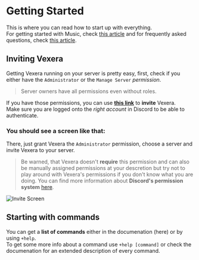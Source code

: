 # Getting Started

This is where you can read how to start up with everything.  
For getting started with Music, check [this article](/docs/music) and for frequently asked questions, check [this article](/docs/faq).

## Inviting Vexera

Getting Vexera running on your server is pretty easy, first, check if you either have the `Administrator` or the `Manage Server` *permission*.  
> Server owners have all permissions even without roles.  

If you have those permissions, you can use [**this link**](/invite) to **invite** Vexera.  
Make sure you are logged onto the *right account* in Discord to be able to authenticate.  

### You should see a screen like that:
There, just grant Vexera the `Administrator` permission, choose a server and invite Vexera to your server.
> Be warned, that Vexera doesn't **require** this permission and can also be manually assigned permissions at your descretion
> but try not to play around with Vexera's permissions if you don't know what you are doing. 
> You can find more information about **Discord's permission system** [here](https://support.discordapp.com/hc/en-us/articles/214836687-Role-Management-101).

![Invite Screen](https://paste.vexera.io/9ea4c6.png)

## Starting with commands

You can get a **list of commands** either in the documenation (here) or by using `+help`.   
To get some more info about a command use `+help [command]` or check the documenation for an extended description of every command.